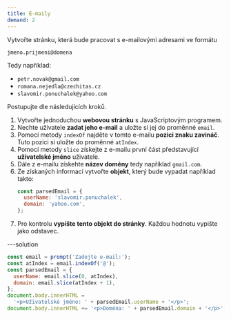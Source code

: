 ```yaml
---
title: E-maily
demand: 2
---
```


Vytvořte stránku, která bude pracovat s e-mailovými adresami ve formátu

```
jmeno.prijmeni@domena
```

Tedy například:

- `petr.novak@gmail.com`
- `romana.nejedla@czechitas.cz`
- `slavomir.ponuchalek@yahoo.com`

Postupujte dle následujících kroků.

1. Vytvořte jednoduchou **webovou stránku** s JavaScriptovým programem.
1. Nechte uživatele **zadat jeho e-mail** a uložte si jej do proměnné `email`.
1. Pomocí metody `indexOf` najděte v tomto e-mailu **pozici znaku zavináč**. Tuto pozici si uložte do proměnné `atIndex`.
1. Pomocí metody `slice` získejte z e-mailu první část představující **uživatelské jméno** uživatele.
1. Dále z e-mailu získehte **název domény** tedy například `gmail.com`.
1. Ze získaných informací vytvořte **objekt**, který bude vypadat například takto:
   ```js
   const parsedEmail = {
     userName: 'slavomir.ponuchalek',
     domain: 'yahoo.com',
   };
   ```
1. Pro kontrolu **vypište tento objekt do stránky**. Každou hodnotu vypište jako odstavec.

---solution

```js
const email = prompt('Zadejte e-mail:');
const atIndex = email.indexOf('@');
const parsedEmail = {
  userName: email.slice(0, atIndex),
  domain: email.slice(atIndex + 1),
};
document.body.innerHTML =
  '<p>Uživatelské jméno: ' + parsedEmail.userName + '</p>';
document.body.innerHTML += '<p>Doména: ' + parsedEmail.domain + '</p>';
```
